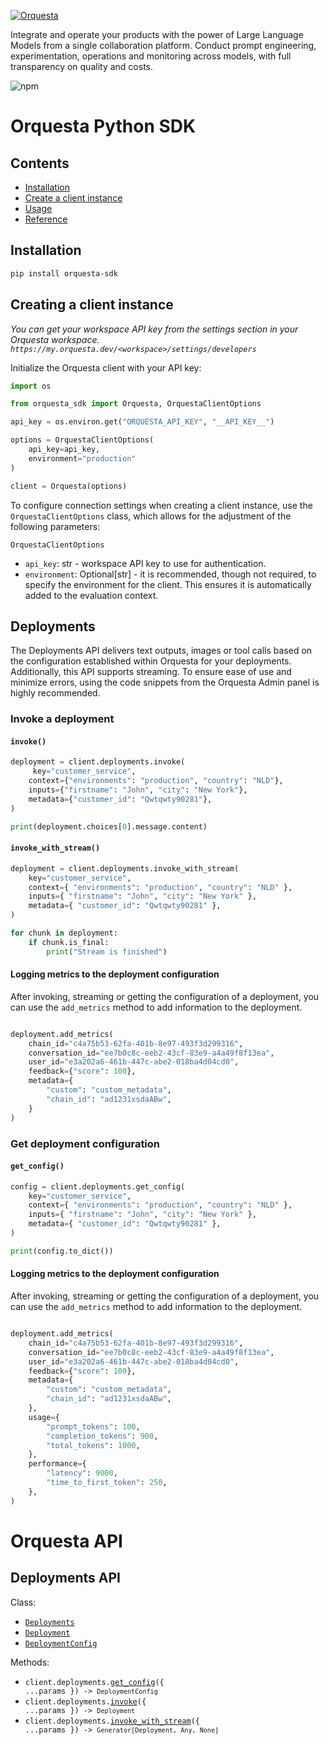 <p align="left">
  <a href="https://orquesta.cloud" target="_blank">
    <img src="https://raw.githubusercontent.com/orquestadev/orquesta-node/main/img/banner.png" alt="Orquesta">
  </a>
</p>

Integrate and operate your products with the power of Large Language Models from a single collaboration platform. Conduct prompt engineering, experimentation, operations and monitoring across models, with full transparency on quality and costs.

![npm](https://img.shields.io/pypi/v/orquesta-sdk)

# Orquesta Python SDK

## Contents

- [Installation](#installation)
- [Create a client instance](#createclient)
- [Usage](#usage)
- [Reference](#reference)

## Installation

<div id="installation"/>

```bash
pip install orquesta-sdk
```

## Creating a client instance

<div id="createclient"/>

_You can get your workspace API key from the settings section in your Orquesta workspace. `https://my.orquesta.dev/<workspace>/settings/developers`_

Initialize the Orquesta client with your API key:

```python
import os

from orquesta_sdk import Orquesta, OrquestaClientOptions

api_key = os.environ.get("ORQUESTA_API_KEY", "__API_KEY__")

options = OrquestaClientOptions(
    api_key=api_key,
    environment="production"
)

client = Orquesta(options)
```

To configure connection settings when creating a client instance, use the `OrquestaClientOptions` class, which allows for the adjustment of the following parameters:

`OrquestaClientOptions`

- `api_key`: str - workspace API key to use for authentication.
- `environment`: Optional[str] - it is recommended, though not required, to specify the environment for the client. This ensures it is automatically added to the evaluation context.

## Deployments

The Deployments API delivers text outputs, images or tool calls based on the configuration established within Orquesta for your deployments. Additionally, this API supports streaming. To ensure ease of use and minimize errors, using the code snippets from the Orquesta Admin panel is highly recommended.

### Invoke a deployment

#### `invoke()`

```python
deployment = client.deployments.invoke(
     key="customer_service",
    context={"environments": "production", "country": "NLD"},
    inputs={"firstname": "John", "city": "New York"},
    metadata={"customer_id": "Qwtqwty90281"},
)

print(deployment.choices[0].message.content)
```

#### `invoke_with_stream()`

```python
deployment = client.deployments.invoke_with_stream(
    key="customer_service",
    context={ "environments": "production", "country": "NLD" },
    inputs={ "firstname": "John", "city": "New York" },
    metadata={ "customer_id": "Qwtqwty90281" },
)

for chunk in deployment:
    if chunk.is_final:
        print("Stream is finished")
```

#### Logging metrics to the deployment configuration

After invoking, streaming or getting the configuration of a deployment, you can use the `add_metrics` method to add information to the deployment.

```python

deployment.add_metrics(
    chain_id="c4a75b53-62fa-401b-8e97-493f3d299316",
    conversation_id="ee7b0c8c-eeb2-43cf-83e9-a4a49f8f13ea",
    user_id="e3a202a6-461b-447c-abe2-018ba4d04cd0",
    feedback={"score": 100},
    metadata={
        "custom": "custom_metadata",
        "chain_id": "ad1231xsdaABw",
    }
)
```

### Get deployment configuration

#### `get_config()`

```python
config = client.deployments.get_config(
    key="customer_service",
    context={ "environments": "production", "country": "NLD" },
    inputs={ "firstname": "John", "city": "New York" },
    metadata={ "customer_id": "Qwtqwty90281" },
)

print(config.to_dict())
```

#### Logging metrics to the deployment configuration

After invoking, streaming or getting the configuration of a deployment, you can use the `add_metrics` method to add information to the deployment.

```python

deployment.add_metrics(
    chain_id="c4a75b53-62fa-401b-8e97-493f3d299316",
    conversation_id="ee7b0c8c-eeb2-43cf-83e9-a4a49f8f13ea",
    user_id="e3a202a6-461b-447c-abe2-018ba4d04cd0",
    feedback={"score": 100},
    metadata={
        "custom": "custom_metadata",
        "chain_id": "ad1231xsdaABw",
    },
    usage={
        "prompt_tokens": 100,
        "completion_tokens": 900,
        "total_tokens": 1000,
    },
    performance={
        "latency": 9000,
        "time_to_first_token": 250,
    },
)
```

# Orquesta API

## Deployments API

Class:

- <code><a href="https://github.com/orquestadev/orquesta-python/blob/orquesta_sdk/api_resources/deployments.ts#L277">Deployments</a></code>
- <code><a href="https://github.com/orquestadev/orquesta-python/blob/orquesta_sdk/api_resources/deployments.ts#L165">Deployment</a></code>
- <code><a href="https://github.com/orquestadev/orquesta-python/blob/main/orquesta_sdk/api_resources/deployments.ts#L209">DeploymentConfig</a></code>

Methods:

- <code>client.deployments.<a href="https://github.com/orquestadev/orquesta-python/blob/main/orquesta_sdk/api_resources/deployments.ts#L306">get_config</a>({ ...params }) -> `DeploymentConfig`</code>
- <code>client.deployments.<a href="https://github.com/orquestadev/orquesta-python/blob/orquesta_sdk/api_resources/deployments.ts#L325">invoke</a>({ ...params }) -> `Deployment` </code>
- <code>client.deployments.<a href="https://github.com/orquestadev/orquesta-python/blob/orquesta_sdk/api_resources/deployments.ts#L359">invoke_with_stream</a>({ ...params }) -> `Generator[Deployment, Any, None]` </code>
